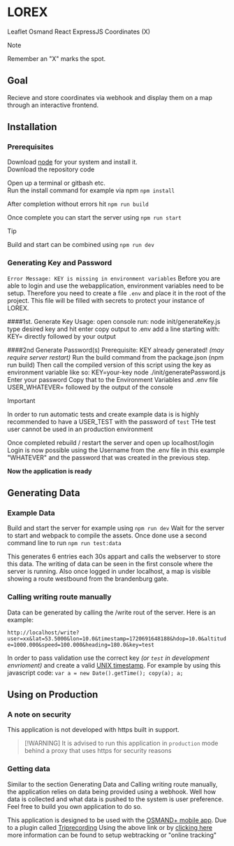 # LOREX
Leaflet Osmand React ExpressJS Coordinates (X)
> [!NOTE]
> Remember an "X" marks the spot.

## Goal
Recieve and store coordinates via webhook and display them on a map through an interactive frontend.    

## Installation
### Prerequisites
Download [node](https://nodejs.org/en/download) for your system and install it.  
Download the repository code

Open up a terminal or gitbash etc.  
Run the install command for example via npm
`npm install`

After completion without errors hit
`npm run build`

Once complete you can start the server using
`npm run start`

> [!TIP]
Build and start can be combined using
`npm run dev`

### Generating Key and Password
`Error Message: KEY is missing in environment variables`
Before you are able to login and use the webapplication, environment variables need to be setup.
Therefore you need to create a file `.env` and place it in the root of the project.
This file will be filled with secrets to protect your instance of LOREX.

####1st. Generate Key
Usage: open console run:  node init/generateKey.js
type desired key and hit enter
copy output to .env add a line starting with:
KEY=
directly followed by your output

####2nd Generate Password(s)
Prerequisite: KEY already generated!
_(may require server restart)_
Run the build command from the package.json (npm run build)
Then call the compiled version of this script using the key as environment variable like so:
KEY=your-key node ./init/generatePassword.js
Enter your password
Copy that to the Environment Variables and .env file
USER_WHATEVER=
followed by the output of the console

> [!IMPORTANT]
In order to run automatic tests and create example data is is highly recommended to have a USER_TEST with the password of `test`
THe test user cannot be used in an production environment

Once completed rebuild / restart the server and open up localhost/login
Login is now possible using the Username from the .env file in this example "WHATEVER" and the password that was created in the previous step.

**Now the application is ready**


## Generating Data
### Example Data
Build and start the server for example using
`npm run dev`
Wait for the server to start and webpack to compile the assets.
Once done use a second command line to run
`npm run test:data`

This generates 6 entries each 30s appart and calls the webserver to store this data.
The writing of data can be seen in the first console where the server is running.
Also once logged in under localhost, a map is visible showing a route westbound from the brandenburg gate.

### Calling writing route manually
Data can be generated by calling the /write rout of the server.
Here is an example:

`http://localhost/write?user=xx&lat=53.5000&lon=10.0&timestamp=1720691648188&hdop=10.0&altitude=1000.000&speed=100.000&heading=180.0&key=test`


In order to pass validation use the correct key _(or `test` in development envrioment)_ and create a valid [UNIX timestamp]([url](https://currentmillis.com/)).
For example by using this javascript code:
`var a = new Date().getTime();
copy(a);
a;`

## Using on Production
### A note on security
This application is not developed with https built in support.
> [!WARNING] It is advised to run this application in `production` mode behind a proxy that uses https for security reasons

### Getting data
Similar to the section Generating Data and Calling writing route manually, the application relies on data being provided using a webhook.
Well how data is collected and what data is pushed to the system is user preference.
Feel free to build you own application to do so.

This application is designed to be used with the [OSMAND+ mobile app]([url](https://osmand.net/)).
Due to a plugin called [Triprecording]([url](https://osmand.net/docs/user/plugins/trip-recording/))
Using the above link or by [clicking here](https://osmand.net/docs/user/plugins/trip-recording#recording-settings) more information can be found to setup webtracking or "online tracking"


 
